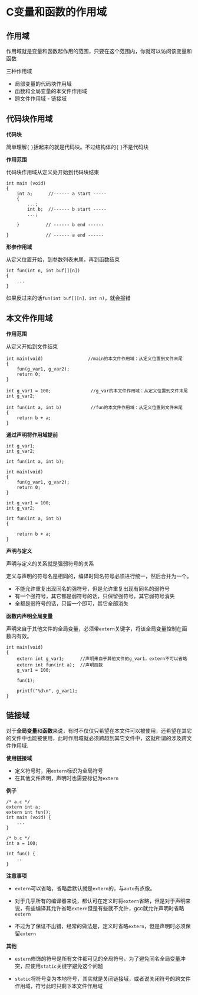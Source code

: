 # C变量和函数的作用域

## 作用域
作用域就是变量和函数起作用的范围，只要在这个范围内，你就可以访问该变量和函数

三种作用域

- 局部变量的代码块作用域
- 函数和全局变量的本文件作用域
- 跨文件作用域 - 链接域

## 代码块作用域

**代码块**

简单理解`{` `}`括起来的就是代码块。不过结构体的`{` `}`不是代码块

**作用范围**

代码块作用域从定义处开始到代码块结束

```
int main (void)
{
    int a;      //------ a start -----
    {   
        ...;
        int b;  //------ b start -----
        ...;

    }          // ------ b end ------

}              // ------ a end ------
```

**形参作用域**

从定义位置开始，到参数列表末尾，再到函数结束

```
int fun(int n, int buf[][n])
{
    ...
}
```

如果反过来的话`fun(int buf[][n]，int n)`，就会报错

## 本文件作用域

**作用范围**

从定义开始到文件结束

```
int main(void)                 //main的本文件作用域：从定义位置到文件末尾
{                   
    fun(g_var1, g_var2);                    
    return 0;
}

int g_var1 = 100;               //g_var的本文件作用域：从定义位置到文件末尾
int g_var2;                     

int fun(int a, int b)           //fun的本文件作用域：从定义位置到文件末尾       
{                                                                                          
    return b + a;                                              
}
```

**通过声明将作用域提前**

```
int g_var1;
int g_var2;

int fun(int a, int b);

int main(void)    
{
    fun(g_var1, g_var2);
    return 0;
}

int g_var1 = 100;    
int g_var2;

int fun(int a, int b)    
{

    return b + a;
}
```

**声明与定义**

声明与定义的关系就是强弱符号的关系

定义与声明的符号名是相同的，编译时同名符号必须进行统一，然后合并为一个。

- 不能允许重复出现同名的强符号，但是允许重复出现有同名的弱符号
- 有一个强符号，其它都是弱符号的话，只保留强符号，其它弱符号消失
- 全都是弱符号的话，只留一个即可，其它全部消失


**函数内声明全局变量**

声明来自于其他文件的全局变量，必须带`extern`关键字，将该全局变量控制在函数内有效。

```
int main(void)    
{
    extern int g_var1;      //声明来自于其他文件的g_var1，extern不可以省略  
    extern int fun(int a);  //声明函数
    g_var1 = 100;

    fun(1);

    printf("%d\n", g_var1);
}
```

## 链接域

对于**全局变量**和**函数**来说，有时不仅仅只希望在本文件可以被使用，还希望在其它的文件中也能被使用，此时作用域就必须跨越到其它文件中，这就所谓的涉及跨文件作用域.

**使用链接域**

- 定义符号时，用`extern`标识为全局符号
- 在其他文件声明，声明时也需要标记为`extern`

**例子**

```
/* a.c */
extern int a;
extern int fun();
int main (void) {
    ...
}

/* b.c */
int a = 100;

int fun() {
    ..  
}
```

**注意事项**

- `extern`可以省略，省略后默认就是`extern`的，与`auto`有点像。

- 对于几乎所有的编译器来说，都认可在定义时将`extern`省略，但是对于声明来说，有些编译其允许省略`extern`但是有些就不允许，gcc就允许声明时省略`extern`

- 不过为了保证不出错，经常的做法是，定义时省略`extern`，但是声明时必须保留`extern`


**其他**

- `estern`修饰的符号是所有文件都可见的全局符号，为了避免同名全局变量冲突，应使用`static`关键字避免这个问题

- `static`将符号变为本地符号，其实就是关闭链接域，或者说关闭符号的跨文件作用域，符号此时只剩下本文件作用域
